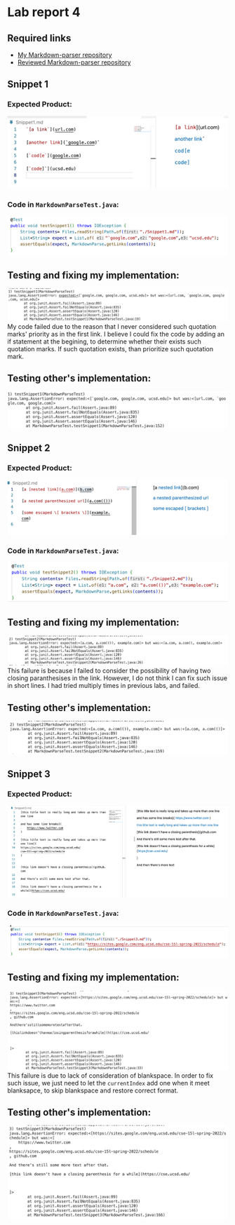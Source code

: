 # Lab report 4
## Required links
- [My Markdown-parser repository](https://github.com/astoriama/markdownParse-for-report4.git)
- [Reviewed Markdown-parser repository](https://github.com/ima-quack/markdown-parser.git)


## Snippet 1
### Expected Product:
![snippet1expected](snippet1expected.png)
### Code in `MarkdownParseTest.java`:
![code1](code1.png)
## Testing and fixing my implementation:
![myResult1](myResult1.png)
My code failed due to the reason that I never considered such quotation marks' priority as in the first link. I believe I could fix the code by adding an if statement at the begining, to determine whether their exists such quotation marks. If such quotation exists, than prioritize such quotation mark.
## Testing other's implementation:
![othersResult1](othersResult1.png)


## Snippet 2
### Expected Product:
![snippet2expected](snippet2expected.png)
### Code in `MarkdownParseTest.java`:
![code2](code2.png)
## Testing and fixing my implementation:
![myResult2](myResult2.png)
This failure is because I failed to consider the possibility of having two closing paranthesises in the link. However, I do not think I can fix such issue in short lines. I had tried multiply times in previous labs, and failed.
## Testing other's implementation:
![othersResult2](othersResult2.png)


## Snippet 3
### Expected Product:
![snippet3expected](snippet3expected.png)
### Code in `MarkdownParseTest.java`:
![code3](code3.png)
## Testing and fixing my implementation:
![myResult3](myResult3.png)
This failure is due to lack of consideration of blankspace. In order to fix such issue, we just need to let the `currentIndex` add one when it meet blanksapce, to skip blankspace and restore correct format.
## Testing other's implementation:
![othersResult3](othersResult3.png)
